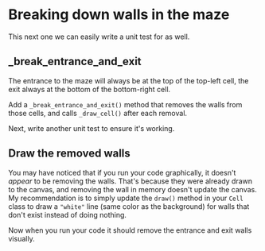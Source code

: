 # Breaking down walls in the maze

This next one we can easily write a unit test for as well.

## _break_entrance_and_exit

The entrance to the maze will always be at the top of the top-left cell, the exit always at the bottom of the bottom-right cell.

Add a `_break_entrance_and_exit()` method that removes the walls from those cells, and calls `_draw_cell()` after each removal.

Next, write another unit test to ensure it's working.

## Draw the removed walls

You may have noticed that if you run your code graphically, it doesn't *appear* to be removing the walls. That's because they were already drawn to the canvas, and removing the wall in memory doesn't update the canvas. My recommendation is to simply update the `draw()` method in your `Cell` class to draw a `"white"` line (same color as the background) for walls that don't exist instead of doing nothing.

Now when you run your code it should remove the entrance and exit walls visually.
